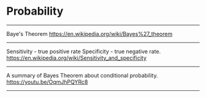 # Probability

---

Baye's Theorem
https://en.wikipedia.org/wiki/Bayes%27_theorem

---

Sensitivity - true positive rate
Specificity - true negative rate.
https://en.wikipedia.org/wiki/Sensitivity_and_specificity

---

A summary of Bayes Theorem about conditional probability.
https://youtu.be/OqmJhPQYRc8

---